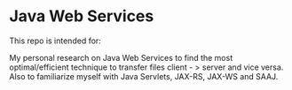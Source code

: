# Java Web Services

This repo is intended for:

My personal research on Java Web Services to find the most optimal/efficient technique to transfer 
files client - > server and vice versa. 
Also to familiarize myself with Java Servlets, JAX-RS, JAX-WS and SAAJ.
